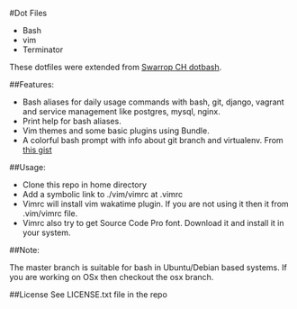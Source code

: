 #Dot Files

+ Bash
+ vim
+ Terminator

These dotfiles were extended from [Swarrop CH dotbash](https://github.com/swaroopch/dotbash).

##Features:

+ Bash aliases for daily usage commands with bash, git, django, vagrant and service management like postgres, mysql, nginx.
+ Print help for bash aliases.
+ Vim themes and some basic plugins using Bundle.
+ A colorful bash prompt with info about git branch and virtualenv. From [this gist](https://gist.github.com/insin/1425703)

##Usage:

+ Clone this repo in home directory
+ Add a symbolic link to ./vim/vimrc at .vimrc
+ Vimrc will install vim wakatime plugin. If you are not using it then it from .vim/vimrc file.
+ Vimrc also try to get Source Code Pro font. Download it and install it in your system.

##Note:

The master branch is suitable for bash in Ubuntu/Debian based systems. If you are working on OSx then checkout the osx branch.

##License
See LICENSE.txt file in the repo
